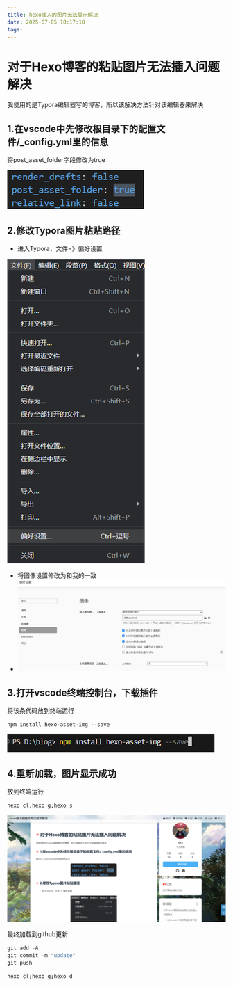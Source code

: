 ```yaml
---
title: hexo插入的图片无法显示解决
date: 2025-07-05 10:17:18
tags:
---
```


# 对于Hexo博客的粘贴图片无法插入问题解决

我使用的是Typora编辑器写的博客，所以该解决方法针对该编辑器来解决

## 1.在vscode中先修改根目录下的配置文件/_config.yml里的信息

将post_asset_folder字段修改为true

![image-20250705104822825](2025-07-05-hexo插入的图片无法显示解决/image-20250705104822825.png)

## 2.修改Typora图片粘贴路径

- 进入Typora，文件=》偏好设置

![image-20250705104924457](2025-07-05-hexo插入的图片无法显示解决/image-20250705104924457.png)

- 将图像设置修改为和我的一致
- ![image-20250705105032102](2025-07-05-hexo插入的图片无法显示解决/image-20250705105032102.png)



## 3.打开vscode终端控制台，下载插件

将该条代码放到终端运行

```
npm install hexo-asset-img --save
```

![image-20250705105311693](2025-07-05-hexo插入的图片无法显示解决/image-20250705105311693.png)

## 4.重新加载，图片显示成功

放到终端运行

```
hexo cl;hexo g;hexo s
```

![image-20250705105525563](2025-07-05-hexo插入的图片无法显示解决/image-20250705105525563.png)



最终加载到github更新

```java
git add -A
git commit -m "update"
git push
```

```
hexo cl;hexo g;hexo d
```

